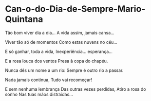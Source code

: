 # Can-o-do-Dia-de-Sempre-Mario-Quintana
Tão bom viver dia a dia…
A vida assim, jamais cansa…

Viver tão só de momentos
Como estas nuvens no céu…

E só ganhar, toda a vida,
Inexperiência… esperança…

E a rosa louca dos ventos
Presa à copa do chapéu.

Nunca dês um nome a um rio:
Sempre é outro rio a passar.

Nada jamais continua,
Tudo vai recomeçar!

E sem nenhuma lembrança
Das outras vezes perdidas,
Atiro a rosa do sonho
Nas tuas mãos distraídas…
